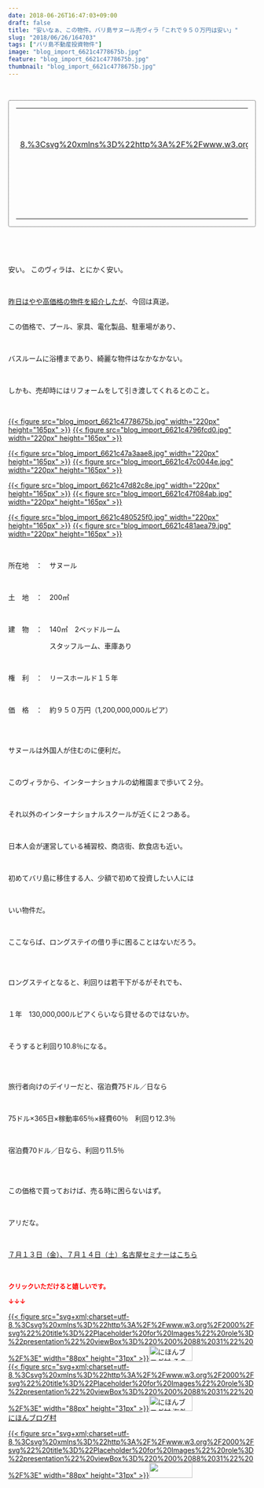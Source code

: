 ```yaml
---
date: 2018-06-26T16:47:03+09:00
draft: false
title: "安いなぁ、この物件。バリ島サヌール売ヴィラ「これで９５０万円は安い」"
slug: "2018/06/26/164703"
tags: ["バリ島不動産投資物件"]
image: "blog_import_6621c4778675b.jpg"
feature: "blog_import_6621c4778675b.jpg"
thumbnail: "blog_import_6621c4778675b.jpg"
---
```

<p> </p><div contenteditable="false" style="padding: 15px; border-radius: 4px; border: 1px dotted currentColor; border-image: none;"><table border="0" cellpadding="0" cellspacing="0" style="margin: 0px; table-layout: fixed;" width="100%">	<tbody width="100%">		<tr>			<td aligin="center" style="vertical-align: middle;" width="95"><span style="text-align: center; display: block;"><a href="affiliate.do?affiliateId=37526956" alt0="BlogAffiliate" target="_blank" rel="nofollow">{{< figure src="svg+xml;charset=utf-8,%3Csvg%20xmlns%3D%22http%3A%2F%2Fwww.w3.org%2F2000%2Fsvg%22%20title%3D%22Placeholder%20for%20Images%22%20role%3D%22presentation%22%20viewBox%3D%220%200%201%201%22%20%2F%3E"  >}}<noscript><img alt="稼げる人の常識、稼げない人の常識" border="0" data-img="affiliate" src="https://images-fe.ssl-images-amazon.com/images/I/51Ft8zEBpkL._SL160_.jpg" style="margin: 0px; vertical-align: middle; max-width: 95px;"></noscript></a></span></td>			<td style="line-height: 1.5; padding-left: 15px; vertical-align: middle;"><a href="affiliate.do?affiliateId=37526956" alt0="BlogAffiliate" target="_blank" rel="nofollow">稼げる人の常識、稼げない人の常識</a>			<div style="padding: 3px 0px;">1,200円</div>			<div style="font-size: 0.83em;">Amazon</div></td>		</tr>	</tbody></table></div><p> </p><p> </p><p>安い。 このヴィラは、とにかく安い。</p><p> </p><p><a href="https://ameblo.jp/baliclub/entry-12386399833.html" target="_blank">昨日はやや高価格の物件を紹介したが</a>、今回は真逆。</p><p><br/>この価格で、プール、家具、電化製品、駐車場があり、</p><p> </p><p>バスルームに浴槽まであり、綺麗な物件はなかなかない。</p><p> </p><p>しかも、売却時にはリフォームをして引き渡してくれるとのこと。</p><p> </p><p><a href="blog_import_6621c4778675b.jpg">{{< figure src="blog_import_6621c4778675b.jpg" width="220px" height="165px" >}}</a> <a href="blog_import_6621c4796fcd0.jpg">{{< figure src="blog_import_6621c4796fcd0.jpg" width="220px" height="165px" >}}</a></p><p><a href="blog_import_6621c47a3aae8.jpg">{{< figure src="blog_import_6621c47a3aae8.jpg" width="220px" height="165px" >}}</a> <a href="blog_import_6621c47c0044e.jpg">{{< figure src="blog_import_6621c47c0044e.jpg" width="220px" height="165px" >}}</a></p><p><a href="blog_import_6621c47d82c8e.jpg">{{< figure src="blog_import_6621c47d82c8e.jpg" width="220px" height="165px" >}}</a> <a href="blog_import_6621c47f084ab.jpg">{{< figure src="blog_import_6621c47f084ab.jpg" width="220px" height="165px" >}}</a></p><p><a href="blog_import_6621c480525f0.jpg">{{< figure src="blog_import_6621c480525f0.jpg" width="220px" height="165px" >}}</a> <a href="blog_import_6621c481aea79.jpg">{{< figure src="blog_import_6621c481aea79.jpg" width="220px" height="165px" >}}</a></p><p> </p><p>所在地　：　サヌール</p><p> </p><p>土　地　：　200㎡</p><p> </p><p>建　物　：　140㎡　2ベッドルーム</p><p>　　　　　　スタッフルーム、車庫あり</p><p> </p><p>権　利　：　リースホールド１５年</p><p> </p><p>価　格　：　約９５０万円（1,200,000,000ルピア）</p><p> </p><p><br/>サヌールは外国人が住むのに便利だ。</p><p> </p><p>このヴィラから、インターナショナルの幼稚園まで歩いて２分。</p><p> </p><p>それ以外のインターナショナルスクールが近くに２つある。</p><p> </p><p>日本人会が運営している補習校、商店街、飲食店も近い。</p><p> </p><p>初めてバリ島に移住する人、少額で初めて投資したい人には</p><p> </p><p>いい物件だ。</p><p> </p><p>ここならば、ロングステイの借り手に困ることはないだろう。</p><p> </p><p><br/>ロングステイとなると、利回りは若干下がるがそれでも、</p><p> </p><p>１年　130,000,000ルピアくらいなら貸せるのではないか。</p><p> </p><p>そうすると利回り10.8％になる。</p><p> </p><p><br/>旅行者向けのデイリーだと、宿泊費75ドル／日なら</p><p> </p><p>75ドル×365日×稼動率65％×経費60％　利回り12.3％</p><p> </p><p>宿泊費70ドル／日なら、利回り11.5％</p><p> </p><p><br/>この価格で買っておけば、売る時に困らないはず。</p><p> </p><p>アリだな。</p><p> </p><p><a href="https://ameblo.jp/baliclub/entry-12382733710.html" target="_blank">７月１３日（金）、７月１４日（土）名古屋セミナーはこちら</a></p><p> </p><p><font color="#ff0000" size="2"><strong>クリックいただけると嬉しいです。</strong></font></p><p><font color="#ff0000" size="2"><strong>↓↓↓</strong></font></p><p><a href="ranking.html?p_cid=01260127" id="&amp;blogmura_banner" target="_blank">{{< figure src="svg+xml;charset=utf-8,%3Csvg%20xmlns%3D%22http%3A%2F%2Fwww.w3.org%2F2000%2Fsvg%22%20title%3D%22Placeholder%20for%20Images%22%20role%3D%22presentation%22%20viewBox%3D%220%200%2088%2031%22%20%2F%3E" width="88px" height="31px" >}}<noscript><img alt="にほんブログ村 その他生活ブログ 不動産投資へ" border="0" height="31" src="https://img-proxy.blog-video.jp/images?url=http%3A%2F%2Flife.blogmura.com%2Fhudousantoushi%2Fimg%2Fhudousantoushi88_31.gif" width="88"></noscript></a><br/><a href="ranking.html?p_cid=01260127" target="_blank">{{< figure src="svg+xml;charset=utf-8,%3Csvg%20xmlns%3D%22http%3A%2F%2Fwww.w3.org%2F2000%2Fsvg%22%20title%3D%22Placeholder%20for%20Images%22%20role%3D%22presentation%22%20viewBox%3D%220%200%2088%2031%22%20%2F%3E" width="88px" height="31px" >}}<noscript><img alt="にほんブログ村 海外生活ブログ バリ島情報へ" border="0" height="31" src="https://img-proxy.blog-video.jp/images?url=http%3A%2F%2Foverseas.blogmura.com%2Fbali%2Fimg%2Fbali88_31.gif" width="88"></noscript></a><br/><a href="ranking.html?p_cid=01260127" target="_blank">にほんブログ村</a></p><p><a href="link.php?1804582" title="人気ブログランキングへ">{{< figure src="svg+xml;charset=utf-8,%3Csvg%20xmlns%3D%22http%3A%2F%2Fwww.w3.org%2F2000%2Fsvg%22%20title%3D%22Placeholder%20for%20Images%22%20role%3D%22presentation%22%20viewBox%3D%220%200%2088%2031%22%20%2F%3E" width="88px" height="31px" >}}<noscript><img border="0" height="31" src="https://blog.with2.net/img/banner/banner_22.gif" width="88"></noscript></a></p><p> </p>

